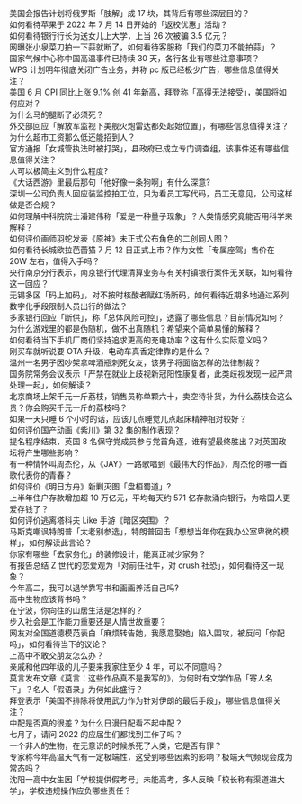 美国会报告计划将俄罗斯「肢解」成 17 块，其背后有哪些深层目的？  
如何看待苹果于 2022 年 7 月 14 日开始的「返校优惠」活动？  
如何看待银行行长为送女儿上大学，上当 26 次被骗 3.5 亿元？  
网曝张小泉菜刀拍一下蒜就断了，如何看待客服称「我们的菜刀不能拍蒜」？  
国家气候中心称中国高温事件已持续 30 天，各行各业有哪些注意事项？  
WPS 计划明年彻底关闭广告业务，并称 pc 版已经极少广告，哪些信息值得关注？  
美国 6 月 CPI 同比上涨 9.1% 创 41 年新高，拜登称「高得无法接受」，美国将如何应对？  
为什么马的腿断了必须死？  
外交部回应「解放军监视下美舰火炮雷达都处起始位置」，有哪些信息值得关注？  
为什么超市工资那么低还能招到人？  
官方通报「女城管执法时被打哭」，县政府已成立专门调查组，该事件还有哪些信息值得关注？  
人可以极简主义到什么程度?  
《大话西游》里最后那句「他好像一条狗啊」有什么深意?  
深圳一公司负责人回应装监控拍工位，只为看员工写代码，员工无意见，公司这样做是否合规？  
如何理解中科院院士潘建伟称「爱是一种量子现象」？人类情感究竟能否用科学来解释？  
如何评价画师羽蛇发表《原神》未正式公布角色的二创同人图？  
如何看待长城欧拉芭蕾猫 7 月 12 日正式上市？作为女性「专属座驾」售价在 20W 左右，值得入手吗？  
央行南京分行表示，南京银行代理清算业务与有关村镇银行案件无关联，如何看待这一回应？  
无锡多区「码上加码」，对不按时核酸者赋红场所码，如何看待近期多地通过系列数字化手段限制人员出行的做法？  
多家银行回应「断供」，称「总体风险可控」，透露了哪些信息？目前情况如何？  
为什么游戏里的都是伪随机，做不出真随机？希望来个简单易懂的解释？  
如何看待当下手机厂商们坚持追求更高的充电功率？这有什么实际意义吗？  
刚买车就听说要 OTA 升级，电动车真香定律靠的是什么？  
温州一名男子因吵架拿啤酒瓶刺死女友，该男子将面临怎样的法律制裁？  
国务院常务会议表示「严禁在就业上歧视新冠阳性康复者，此类歧视发现一起严肃处理一起」，如何解读？  
北京商场上架千元一斤荔枝，销售员称单颗六十，卖空待补货，为什么荔枝会这么贵？你会购买千元一斤的荔枝吗？  
如果一天只睡 6 个小时的话，应该几点睡觉几点起床精神相对较好？  
如何评价国产动画《紫川》第 32 集的制作表现？  
提名程序结束，英国 8 名保守党成员参与党首角逐，谁有望最终胜出？对英国政坛将产生哪些影响？  
有一种情怀叫周杰伦，从《JAY》一路歌唱到《最伟大的作品》，周杰伦的哪一首歌代表你的青春？  
如何评价《明日方舟》新剿灭图「盘桓蜀道」?  
上半年住户存款增加超 10 万亿元，平均每天约 571 亿存款涌向银行，为啥国人更爱存钱了？  
如何评价逃离塔科夫 Like 手游《暗区突围》？  
马斯克嘲讽特朗普「太老别参选」，特朗普回击「想想当年你在我办公室卑微的模样」，如何解读此言论？  
你家有哪些「去家务化」的装修设计，能真正减少家务？  
有报告总结 Z 世代的恋爱观为「对前任社牛，对 crush 社恐」，如何看待这一现象？  
今年高二，我可以退学靠写书和画画养活自己吗?  
高中生物应该背书吗？  
在宁波，你向往的山居生活是怎样的？  
步入社会是工作能力重要还是人情世故重要？  
网友对全国道德模范表白「麻烦转告她，我愿意娶她」陷入围攻，被反问「你配吗」，如何看待当下的议论？  
上高中不敢交朋友怎么办？  
亲戚和他四年级的儿子要来我家住至少 4 年，可以不同意吗？  
莫言发布文章《莫言：这些作品真不是我写的》，为何时有文学作品「寄人名下」？名人「假语录」为何如此盛行？  
拜登表示「美国不排除将使用武力作为针对伊朗的最后手段」，哪些信息值得关注？  
中配是否真的很差？为什么日漫日配看不起中配？  
七月了，请问 2022 的应届生们都找到工作了吗？  
一个非人的生物，在无意识的时候杀死了人类，它是否有罪？  
专家称今年高温天气有一定极端性，这受到哪些因素的影响？极端天气频现会成为常态吗？  
沈阳一高中女生因「学校提供假考号」未能高考，多人反映「校长称有渠道进大学」，学校违规操作应负哪些责任？  
